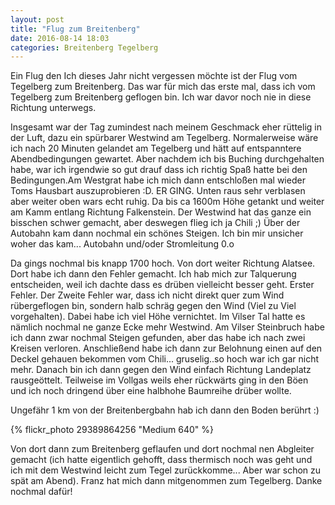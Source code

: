 ```yaml
---
layout: post
title: "Flug zum Breitenberg"
date: 2016-08-14 18:03
categories: Breitenberg Tegelberg
---
```

Ein Flug den Ich dieses Jahr nicht vergessen möchte ist der Flug vom Tegelberg zum Breitenberg.
Das war für mich das erste mal, dass ich vom Tegelberg zum Breitenberg geflogen bin. Ich war davor noch nie in diese Richtung unterwegs.

<!--more-->

Insgesamt war der Tag zumindest nach meinem Geschmack eher rüttelig in der Luft, dazu ein spürbarer Westwind am Tegelberg.
Normalerweise wäre ich nach 20 Minuten gelandet am Tegelberg und hätt auf entspanntere Abendbedingungen gewartet. Aber nachdem ich bis Buching durchgehalten habe, war ich irgendwie so gut drauf dass ich richtig Spaß hatte bei den Bedingungen.Am Westgrat habe ich mich dann entschloßen mal wieder Toms Hausbart auszuprobieren :D. ER GING.
Unten raus sehr verblasen aber weiter oben wars echt ruhig. Da bis ca 1600m Höhe getankt und weiter am Kamm entlang Richtung Falkenstein. Der Westwind hat das ganze ein bisschen schwer gemacht, aber deswegen flieg ich ja Chili ;)
Über der Autobahn kam dann nochmal ein schönes Steigen. Ich bin mir unsicher woher das kam... Autobahn und/oder Stromleitung 0.o

Da gings nochmal bis knapp 1700 hoch. Von dort weiter Richtung Alatsee. Dort habe ich dann den Fehler gemacht. Ich hab mich zur Talquerung entscheiden, weil ich dachte dass es drüben vielleicht besser geht. Erster Fehler. Der Zweite Fehler war, dass ich nicht direkt quer zum Wind rübergeflogen bin, sondern halb schräg gegen den Wind (Viel zu Viel vorgehalten). Dabei habe ich viel Höhe vernichtet. Im Vilser Tal hatte es nämlich nochmal ne ganze Ecke mehr Westwind.
Am Vilser Steinbruch habe ich dann zwar nochmal Steigen gefunden, aber das habe ich nach zwei Kreisen verloren. Anschließend habe ich dann zur Belohnung einen auf den Deckel gehauen bekommen vom Chili... gruselig..so hoch war ich gar nicht mehr. Danach bin ich dann gegen den Wind einfach Richtung Landeplatz rausgeöttelt. Teilweise im Vollgas weils eher rückwärts ging in den Böen und ich noch dringend über eine halbhohe Baumreihe drüber wollte.

Ungefähr 1 km von der Breitenbergbahn hab ich dann den Boden berührt :)

{% flickr_photo 29389864256 "Medium 640" %}

Von dort dann zum Breitenberg geflaufen und dort nochmal nen Abgleiter gemacht (ich hatte eigentlich gehofft, dass thermisch noch was geht und ich mit dem Westwind leicht zum Tegel zurückkomme... Aber war schon zu spät am Abend).
Franz hat mich dann mitgenommen zum Tegelberg. Danke nochmal dafür!
